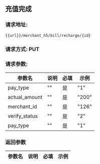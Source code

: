 ## 充值完成
### 请求地址:
```
{{url}}/merchant_h5/bill/recharge/{id}
```
### 请求方式: PUT  
### 请求参数:  

|参数名|说明|必填|示例|  
 |---|---|---|---|  
|pay_type|""|是|"1"|  
|actual_amount|""|是|"200"|  
|merchant_id|""|是|"126"|  
|verify_status|""|是|"2"|  
|pay_type|""|是|"1"|  
### 返回参数  

|参数名|说明|必填|示例|  
 |---|---|---|---|  
